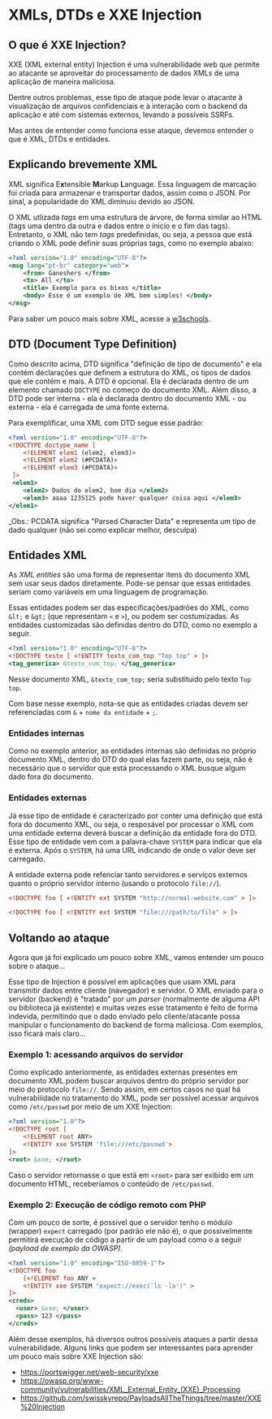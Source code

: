 # XMLs, DTDs e XXE Injection

## O que é XXE Injection?

XXE (XML external entity) Injection é uma vulnerabilidade web que permite ao atacante se aproveitar do processamento de dados XMLs de uma aplicação de maneira maliciosa.

Dentre outros problemas, esse tipo de ataque pode levar o atacante à visualização de arquivos confidenciais e à interação com o backend da aplicação e até com sistemas externos, levando a possíveis SSRFs.

Mas antes de entender como funciona esse ataque, devemos entender o que é XML, DTDs e entidades.

## Explicando brevemente XML
XML significa E**x**tensible **M**arkup **L**anguage. Essa linguagem de marcação foi criada para armazenar e transportar dados, assim como o JSON. Por sinal, a popularidade do XML diminuiu devido ao JSON.

O XML utlizada _tags_ em uma estrutura de árvore, de forma similar ao HTML (tags uma dentro da outra e dados entre o ínicio e o fim das tags). Entretanto, o XML não tem _tags_ predefinidas, ou seja, a pessoa que está criando o XML pode definir suas próprias tags, como no exemplo abaixo:

``` XML
<?xml version="1.0" encoding="UTF-8"?>
<msg lang="pt-br" category="web">
    <from> Ganeshers </from>
    <to> All </to>
    <title> Exemplo para os bixos </title>
    <body> Esse é um exemplo de XML bem simples! </body>
</msg>
```

Para saber um pouco mais sobre XML, acesse a [w3schools](https://www.w3schools.com/xml/).

## DTD (Document Type Definition)
Como descrito acima, DTD significa "definição de tipo de documento" e ela contém declarações que definem a estrutura do XML, os tipos de dados que ele contém e mais. A DTD é opcional. Ela é declarada dentro de um elemento chamado `DOCTYPE` no começo do documento XML. Além disso, a DTD pode ser interna - ela é declarada dentro do documento XML - ou externa - ela é carregada de uma fonte externa.

Para exemplificar, uma XML com DTD segue esse padrão:
``` XML
<?xml version="1.0" encoding="UTF-8"?>
<!DOCTYPE doctype_name [ 
    <!ELEMENT elem1 (elem2, elem3)>
    <!ELEMENT elem2 (#PCDATA)>
    <!ELEMENT elem3 (#PCDATA)>
 ]>
 <elem1>
    <elem2> Dados do elem2, bom dia </elem2>
    <elem3> aaaa 1235125 pode haver qualquer coisa aqui </elem3>
</elem1>
```
_Obs.: PCDATA significa "Parsed Character Data" e representa um tipo de dado qualquer (não sei como explicar melhor, desculpa)

## Entidades XML
As _XML entities_ são uma forma de representar itens do documento XML sem usar seus dados diretamente. Pode-se pensar que essas entidades seriam como variáveis em uma linguagem de programação.

Essas entidades podem ser das especificações/padrões do XML, como  `&lt;` e `&gt;` (que representam `<` e `>`), ou podem ser costumizadas. As entidades customizadas são definidas dentro do DTD, como no exemplo a seguir.
``` XML
<?xml version="1.0" encoding="UTF-8"?>
<!DOCTYPE teste [ <!ENTITY texto_com_top "Top top" > ]>
<tag_generica> &texto_com_top; </tag_generica>
```
Nesse documento XML, `&texto_com_top;` seria substituido pelo texto `Top top`.

Com base nesse exemplo, nota-se que as entidades criadas devem ser referenciadas com `&` + `nome da entidade` + `;`. 

### Entidades internas
Como no exemplo anterior, as entidades internas são definidas no próprio documento XML, dentro do DTD do qual elas fazem parte, ou seja, não é necessário que o servidor que está processando o XML busque algum dado fora do documento.

### Entidades externas
Já esse tipo de entidade é caracterizado por conter uma definição que está fora do documento XML, ou seja, o resposável por processar o XML com uma entidade externa deverá buscar a definição da entidade fora do DTD. Esse tipo de entidade vem com a palavra-chave `SYSTEM` para indicar que ela é externa. Após o `SYSTEM`, há uma URL indicando de onde o valor deve ser carregado.

A entidade externa pode refenciar tanto servidores e serviços externos quanto o próprio servidor interno (usando o protocolo `file://`).
``` XML
<!DOCTYPE foo [ <!ENTITY ext SYSTEM "http://normal-website.com" > ]>

<!DOCTYPE foo [ <!ENTITY ext SYSTEM "file:///path/to/file" > ]>
```

## Voltando ao ataque
Agora que já foi explicado um pouco sobre XML, vamos entender um pouco sobre o ataque...

Esse tipo de Injection é possível em aplicações que usam XML para transmitir dados entre cliente (navegador) e servidor. O XML enviado para o servidor (backend) é "tratado" por um _parser_ (normalmente de alguma API ou biblioteca já existente) e muitas vezes esse tratamento é feito de forma indevida, permitindo que o dado enviado pelo cliente/atacante possa manipular o funcionamento do backend de forma maliciosa. Com exemplos, isso ficará mais claro...

### Exemplo 1: acessando arquivos do servidor
Como explicado anteriormente, as entidades externas presentes em documento XML podem buscar arquivos dentro do próprio servidor por meio do protocolo `file://`. Sendo assim, em certos casos no qual há vulnerabilidade no tratamento do XML, pode ser possível acessar arquivos como `/etc/passwd` por meio de um XXE Injection:
``` XML
<?xml version="1.0"?>
<!DOCTYPE root [
    <!ELEMENT root ANY>
    <!ENTITY xxe SYSTEM 'file:///etc/passwd'>
]>
<root> &xxe; </root>
```

Caso o servidor retornasse o que está em `<root>` para ser exibido em um documento HTML, receberíamos o conteúdo de `/etc/passwd`.

### Exemplo 2: Execução de código remoto com PHP
Com um pouco de sorte, é possível que o servidor tenho o módulo (wrapper) `expect` carregado (por padrão ele não é), o que possivelmente permitirá execução de código a partir de um payload como o a seguir _(payload de exemplo da OWASP)_.
``` XML
<?xml version="1.0" encoding="ISO-8859-1"?>
<!DOCTYPE foo
    [<!ELEMENT foo ANY >
    <!ENTITY xxe SYSTEM "expect://exec('ls -la')" >
]>
<creds>
  <user> &xxe; </user>
  <pass> 123 </pass>
</creds>
```

Além desse exemplos, há diversos outros possíveis ataques a partir dessa vulnerabilidade. Alguns links que podem ser interessantes para aprender um pouco mais sobre XXE Injection são:
- https://portswigger.net/web-security/xxe
- https://owasp.org/www-community/vulnerabilities/XML_External_Entity_(XXE)_Processing
- https://github.com/swisskyrepo/PayloadsAllTheThings/tree/master/XXE%20Injection